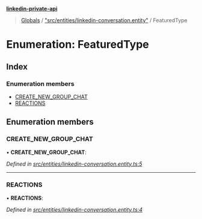 **[linkedin-private-api](../README.md)**

> [Globals](../globals.md) / ["src/entities/linkedin-conversation.entity"](../modules/_src_entities_linkedin_conversation_entity_.md) / FeaturedType

# Enumeration: FeaturedType

## Index

### Enumeration members

- [CREATE_NEW_GROUP_CHAT](_src_entities_linkedin_conversation_entity_.featuredtype.md#create_new_group_chat)
- [REACTIONS](_src_entities_linkedin_conversation_entity_.featuredtype.md#reactions)

## Enumeration members

### CREATE_NEW_GROUP_CHAT

• **CREATE_NEW_GROUP_CHAT**:

_Defined in [src/entities/linkedin-conversation.entity.ts:5](https://github.com/eilonmore/linkedin-private-api/blob/354b20a/src/entities/linkedin-conversation.entity.ts#L5)_

---

### REACTIONS

• **REACTIONS**:

_Defined in [src/entities/linkedin-conversation.entity.ts:4](https://github.com/eilonmore/linkedin-private-api/blob/354b20a/src/entities/linkedin-conversation.entity.ts#L4)_

